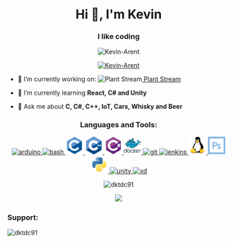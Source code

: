 <h1 align="center">Hi 👋, I'm Kevin</h1>
<h3 align="center">I like coding</h3>

<p align="center"> <img src="https://komarev.com/ghpvc/?username=dktdc91&label=Profile%20views&color=0e75b6&style=flat" alt="Kevin-Arent" /> </p>


<p align="center"> <a href="https://github.com/ryo-ma/github-profile-trophy"><img src="https://github-profile-trophy.vercel.app/?username=Kevin-Arent&theme=monokai&rank=S,AAA&column=1" alt="Kevin-Arent" /></a> </p>

- 🔭 I’m currently working on:  <img src="https://github.com/Kevin-Arent/Kevin-Arent/assets/117879977/903f1f95-66ee-4ff8-9e39-4e1c1a2c73e8" alt="Plant Stream" width="20" height="20"/><a href="https://plantstream3d.com/"> Plant Stream</a></p>

- 🌱 I’m currently learning **React, C# and Unity**

- 💬 Ask me about **C, C#, C++, IoT, Cars, Whisky and Beer**


<h3 align="center">Languages and Tools:</h3>
<p align="center"> <a href="https://www.arduino.cc/" target="_blank" rel="noreferrer"> <img src="https://cdn.worldvectorlogo.com/logos/arduino-1.svg" alt="arduino" width="40" height="40"/> </a> <a href="https://www.gnu.org/software/bash/" target="_blank" rel="noreferrer"> <img src="https://www.vectorlogo.zone/logos/gnu_bash/gnu_bash-icon.svg" alt="bash" width="40" height="40"/> </a> <a href="https://www.cprogramming.com/" target="_blank" rel="noreferrer"> <img src="https://raw.githubusercontent.com/devicons/devicon/master/icons/c/c-original.svg" alt="c" width="40" height="40"/> </a> <a href="https://www.w3schools.com/cpp/" target="_blank" rel="noreferrer"> <img src="https://raw.githubusercontent.com/devicons/devicon/master/icons/cplusplus/cplusplus-original.svg" alt="cplusplus" width="40" height="40"/> </a> <a href="https://www.w3schools.com/cs/" target="_blank" rel="noreferrer"> <img src="https://raw.githubusercontent.com/devicons/devicon/master/icons/csharp/csharp-original.svg" alt="csharp" width="40" height="40"/> </a> <a href="https://www.docker.com/" target="_blank" rel="noreferrer"> <img src="https://raw.githubusercontent.com/devicons/devicon/master/icons/docker/docker-original-wordmark.svg" alt="docker" width="40" height="40"/> </a> <a href="https://git-scm.com/" target="_blank" rel="noreferrer"> <img src="https://www.vectorlogo.zone/logos/git-scm/git-scm-icon.svg" alt="git" width="40" height="40"/> </a> <a href="https://www.jenkins.io" target="_blank" rel="noreferrer"> <img src="https://www.vectorlogo.zone/logos/jenkins/jenkins-icon.svg" alt="jenkins" width="40" height="40"/> </a> <a href="https://www.linux.org/" target="_blank" rel="noreferrer"> <img src="https://raw.githubusercontent.com/devicons/devicon/master/icons/linux/linux-original.svg" alt="linux" width="40" height="40"/> </a> <a href="https://www.photoshop.com/en" target="_blank" rel="noreferrer"> <img src="https://raw.githubusercontent.com/devicons/devicon/master/icons/photoshop/photoshop-line.svg" alt="photoshop" width="40" height="40"/> </a> <a href="https://www.python.org" target="_blank" rel="noreferrer"> <img src="https://raw.githubusercontent.com/devicons/devicon/master/icons/python/python-original.svg" alt="python" width="40" height="40"/> </a> <a href="https://unity.com/" target="_blank" rel="noreferrer"> <img src="https://www.vectorlogo.zone/logos/unity3d/unity3d-icon.svg" alt="unity" width="40" height="40"/> </a> <a href="https://www.adobe.com/products/xd.html" target="_blank" rel="noreferrer"> <img src="https://cdn.worldvectorlogo.com/logos/adobe-xd.svg" alt="xd" width="40" height="40"/> </a> </p>

<p align="center"><img src="https://github-readme-stats.vercel.app/api/top-langs?username=dktdc91&show_icons=true&locale=en&layout=compact&theme=monokai" alt="dktdc91" /></p>
<p align="center"><img src="https://github-readme-streak-stats.herokuapp.com/?user=Kevin-Arent&theme=monokai&hide_border=true"></p>


<h3 align="left">Support:</h3>
<p><a href="https://www.buymeacoffee.com/dktdc91"> <img align="left" src="https://cdn.buymeacoffee.com/buttons/v2/default-yellow.png" height="50" width="210" alt="dktdc91" /></a></p><br><br>
